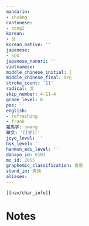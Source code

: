 ```yaml
---
mandarin:
- shuǎng
cantonese:
- song2
korean:
- 상
korean_native: ''
japanese:
- SOU
japanese_nanori: ''
vietnamese:
middle_chinese_initial: ʃ
middle_chinese_final: ɨɐŋ
stroke_count: '11'
radical: 爻
skip_number: 4-11-4
grade_level: 6
pos: ''
english:
- refreshing
- frank
羅馬字: swang
韓文: '[[솽]]'
joyo_level: ''
hsk_level: ''
hanmun_edu_level: ''
danayo_id: 6103
mc_id: 2055
graphemic_classification: 會意
stand_in: 爽快
aliases:
---
```

```meta-bind-embed
[[nav/char_info]]
```

# Notes

